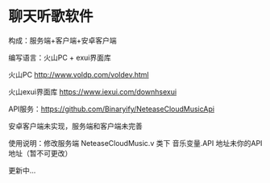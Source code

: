 # 聊天听歌软件
构成：服务端+客户端+安卓客户端

编写语言：火山PC + exui界面库

火山PC http://www.voldp.com/voldev.html

火山exui界面库 https://www.iexui.com/downhsexui

API服务：https://github.com/Binaryify/NeteaseCloudMusicApi

安卓客户端未实现，服务端和客户端未完善

使用说明：修改服务端 NeteaseCloudMusic.v 类下 音乐变量.API 地址未你的API地址（暂不可更改）

更新中...
